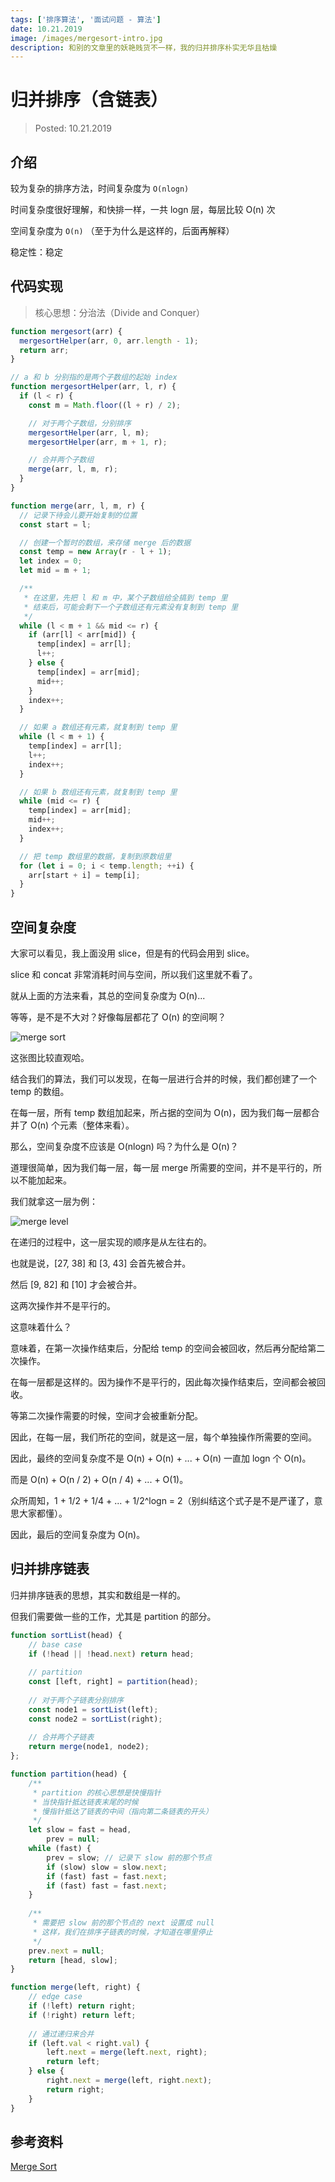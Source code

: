 ```yaml
---
tags: ['排序算法', '面试问题 - 算法']
date: 10.21.2019
image: /images/mergesort-intro.jpg
description: 和别的文章里的妖艳贱货不一样，我的归并排序朴实无华且枯燥
---
```


# 归并排序（含链表）

> Posted: 10.21.2019

<Tag />

## 介绍

较为复杂的排序方法，时间复杂度为 `O(nlogn)`

时间复杂度很好理解，和快排一样，一共 logn 层，每层比较 O(n) 次

空间复杂度为 `O(n)` （至于为什么是这样的，后面再解释）

稳定性：稳定

## 代码实现

> 核心思想：分治法（Divide and Conquer）

```javascript
function mergesort(arr) {
  mergesortHelper(arr, 0, arr.length - 1);
  return arr;
}

// a 和 b 分别指的是两个子数组的起始 index
function mergesortHelper(arr, l, r) {
  if (l < r) {
    const m = Math.floor((l + r) / 2);

    // 对于两个子数组，分别排序
    mergesortHelper(arr, l, m);
    mergesortHelper(arr, m + 1, r);

    // 合并两个子数组
    merge(arr, l, m, r);
  }
}

function merge(arr, l, m, r) {
  // 记录下待会儿要开始复制的位置
  const start = l;

  // 创建一个暂时的数组，来存储 merge 后的数据
  const temp = new Array(r - l + 1);
  let index = 0;
  let mid = m + 1;

  /**
   * 在这里，先把 l 和 m 中，某个子数组给全搞到 temp 里
   * 结束后，可能会剩下一个子数组还有元素没有复制到 temp 里
   */
  while (l < m + 1 && mid <= r) {
    if (arr[l] < arr[mid]) {
      temp[index] = arr[l];
      l++;
    } else {
      temp[index] = arr[mid];
      mid++;
    }
    index++;
  }

  // 如果 a 数组还有元素，就复制到 temp 里
  while (l < m + 1) {
    temp[index] = arr[l];
    l++;
    index++;
  }

  // 如果 b 数组还有元素，就复制到 temp 里
  while (mid <= r) {
    temp[index] = arr[mid];
    mid++;
    index++;
  }

  // 把 temp 数组里的数据，复制到原数组里
  for (let i = 0; i < temp.length; ++i) {
    arr[start + i] = temp[i];
  }
}
```

## 空间复杂度

大家可以看见，我上面没用 slice，但是有的代码会用到 slice。

slice 和 concat 非常消耗时间与空间，所以我们这里就不看了。

就从上面的方法来看，其总的空间复杂度为 O(n)... 

等等，是不是不大对？好像每层都花了 O(n) 的空间啊？

![merge sort](/images/mergesort.png)

这张图比较直观哈。

结合我们的算法，我们可以发现，在每一层进行合并的时候，我们都创建了一个 temp 的数组。

在每一层，所有 temp 数组加起来，所占据的空间为 O(n)，因为我们每一层都合并了 O(n) 个元素（整体来看）。

那么，空间复杂度不应该是 O(nlogn) 吗？为什么是 O(n)？

道理很简单，因为我们每一层，每一层 merge 所需要的空间，并不是平行的，所以不能加起来。

我们就拿这一层为例：

![merge level](/images/merge-level.png)

在递归的过程中，这一层实现的顺序是从左往右的。

也就是说，[27, 38] 和 [3, 43] 会首先被合并。

然后 [9, 82] 和 [10] 才会被合并。

这两次操作并不是平行的。

这意味着什么？

意味着，在第一次操作结束后，分配给 temp 的空间会被回收，然后再分配给第二次操作。

在每一层都是这样的。因为操作不是平行的，因此每次操作结束后，空间都会被回收。

等第二次操作需要的时候，空间才会被重新分配。

因此，在每一层，我们所花的空间，就是这一层，每个单独操作所需要的空间。

因此，最终的空间复杂度不是 O(n) + O(n) + ... + O(n) 一直加 logn 个 O(n)。

而是 O(n) + O(n / 2) + O(n / 4) + ... + O(1)。

众所周知，1 + 1/2 + 1/4 + ... + 1/2^logn = 2（别纠结这个式子是不是严谨了，意思大家都懂）。

因此，最后的空间复杂度为 O(n)。

## 归并排序链表

归并排序链表的思想，其实和数组是一样的。

但我们需要做一些的工作，尤其是 partition 的部分。

```javascript
function sortList(head) {
    // base case
    if (!head || !head.next) return head;
    
    // partition
    const [left, right] = partition(head);
    
    // 对于两个子链表分别排序
    const node1 = sortList(left);
    const node2 = sortList(right);
    
    // 合并两个子链表
    return merge(node1, node2);
};

function partition(head) {
    /**
     * partition 的核心思想是快慢指针
     * 当快指针抵达链表末尾的时候
     * 慢指针抵达了链表的中间（指向第二条链表的开头）
     */
    let slow = fast = head,
        prev = null;
    while (fast) {
        prev = slow; // 记录下 slow 前的那个节点
        if (slow) slow = slow.next;
        if (fast) fast = fast.next;
        if (fast) fast = fast.next;
    }
    
    /**
     * 需要把 slow 前的那个节点的 next 设置成 null
     * 这样，我们在排序子链表的时候，才知道在哪里停止
     */
    prev.next = null;
    return [head, slow];
}

function merge(left, right) {
    // edge case
    if (!left) return right;
    if (!right) return left;
    
    // 通过递归来合并
    if (left.val < right.val) {
        left.next = merge(left.next, right);
        return left;
    } else {
        right.next = merge(left, right.next);
        return right;
    }
}
```

## 参考资料

[Merge Sort](https://www.geeksforgeeks.org/merge-sort/)

<Chirpy />